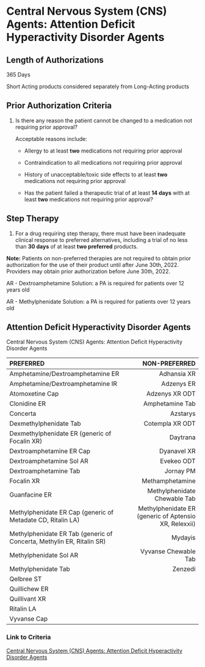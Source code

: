 # Central Nervous System (CNS) Agents: Attention Deficit Hyperactivity Disorder Agents

## Length of Authorizations

365 Days

Short Acting products considered separately from Long-Acting products

## Prior Authorization Criteria

1. Is there any reason the patient cannot be changed to a medication not requiring prior approval?

    Acceptable reasons include:

    - Allergy to at least **two** medications not requiring prior approval

    - Contraindication to all medications not requiring prior approval

    - History of unacceptable/toxic side effects to at least **two** medications not requiring prior approval

    - Has the patient failed a therapeutic trial of at least **14 days** with at least **two** medications not requiring prior approval?

## Step Therapy

1. For a drug requiring step therapy, there must have been inadequate clinical response to preferred alternatives, including a trial of no less than **30 days** of at least  **two preferred** products.

**Note:** Patients on non-preferred therapies are not required to obtain prior authorization for the use of their product until after June 30th, 2022. Providers may obtain prior authorization before June 30th, 2022.

AR - Dextroamphetamine Solution: a PA is required for patients over 12 years old

AR - Methylphenidate Solution: a PA is required for patients over 12 years old

## Attention Deficit Hyperactivity Disorder Agents

Central Nervous System (CNS) Agents: Attention Deficit Hyperactivity Disorder Agents

| PREFERRED | NON-PREFERRED |
| :--- | ---: |
| Amphetamine/Dextroamphetamine ER | Adhansia XR    |
| Amphetamine/Dextroamphetamine IR | Adzenys ER     |
| Atomoxetine Cap                  | Adzenys XR ODT |
| Clonidine ER                     | Amphetamine Tab|
| Concerta                         | Azstarys       |
| Dexmethylphenidate Tab           | Cotempla XR ODT|
| Dexmethylphenidate ER (generic of Focalin XR) | Daytrana |
| Dextroamphetamine ER Cap         |  Dyanavel XR   |
| Dextroamphetamine Sol AR         | Evekeo ODT     |
| Dextroamphetamine Tab            | Jornay PM      |
| Focalin XR                       | Methamphetamine|
| Guanfacine ER          | Methylphenidate Chewable Tab |
| Methylphenidate ER Cap (generic of Metadate CD,  Ritalin LA) | Methylphenidate ER (generic of Aptensio XR, Relexxii) |
| Methylphenidate ER Tab (generic of Concerta,  Methylin ER, Ritalin SR) | Mydayis |
| Methylphenidate Sol AR | Vyvanse Chewable Tab |
| Methylphenidate Tab    | Zenzedi        |
| Qelbree ST             |                |
| Quillichew ER          |                |
| Quillivant XR          |                |
| Ritalin LA             |                |
| Vyvanse Cap            |                |

### Link to Criteria

[Central Nervous System (CNS) Agents: Attention Deficit Hyperactivity Disorder Agents](https://pharmacy.medicaid.ohio.gov/sites/default/files/20220415_UPDL_Criteria_FINAL_.pdf#page=32)
